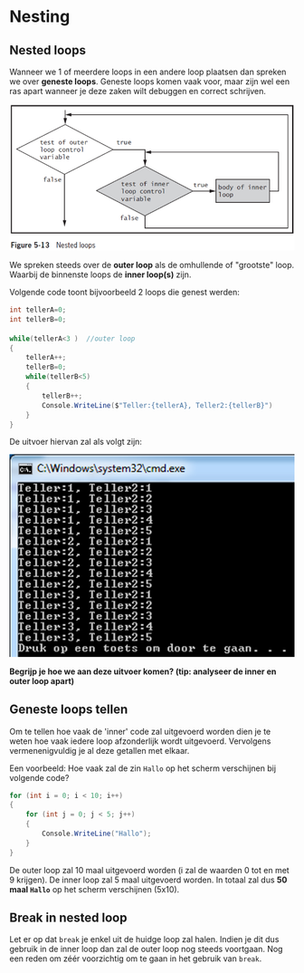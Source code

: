 # Nesting

## Nested loops

Wanneer we 1 of meerdere loops in een andere loop plaatsen dan spreken we over **geneste loops**. Geneste loops komen vaak voor, maar zijn wel een ras apart wanneer je deze zaken wilt debuggen en correct schrijven.

![](../../.gitbook/assets/nesting.png)

We spreken steeds over de **outer loop** als de omhullende of "grootste" loop. Waarbij de binnenste loops de **inner loop\(s\)** zijn.

Volgende code toont bijvoorbeeld 2 loops die genest werden:

```csharp
int tellerA=0;
int tellerB=0;

while(tellerA<3 )  //outer loop
{
    tellerA++;
    tellerB=0;
    while(tellerB<5)
    {
        tellerB++;
        Console.WriteLine($"Teller:{tellerA}, Teller2:{tellerB}")
    }
}
```

De uitvoer hiervan zal als volgt zijn:

![](../../.gitbook/assets/nestedoutput.png)

**Begrijp je hoe we aan deze uitvoer komen? \(tip: analyseer de inner en outer loop apart\)**

## Geneste loops tellen

Om te tellen hoe vaak de 'inner' code zal uitgevoerd worden dien je te weten hoe vaak iedere loop afzonderlijk wordt uitgevoerd. Vervolgens vermenenigvuldig je al deze getallen met elkaar.

Een voorbeeld: Hoe vaak zal de zin `Hallo` op het scherm verschijnen bij volgende code?

```csharp
for (int i = 0; i < 10; i++)
{
    for (int j = 0; j < 5; j++)
    {
        Console.WriteLine("Hallo");
    }
}
```

De outer loop zal 10 maal uitgevoerd worden \(i zal de waarden 0 tot en met 9 krijgen\). De inner loop zal 5 maal uitgevoerd worden. In totaal zal dus **50 maal `Hallo`** op het scherm verschijnen \(5x10\).

## Break in nested loop

Let er op dat `break` je enkel uit de huidge loop zal halen. Indien je dit dus gebruik in de inner loop dan zal de outer loop nog steeds voortgaan. Nog een reden om zéér voorzichtig om te gaan in het gebruik van `break`.

